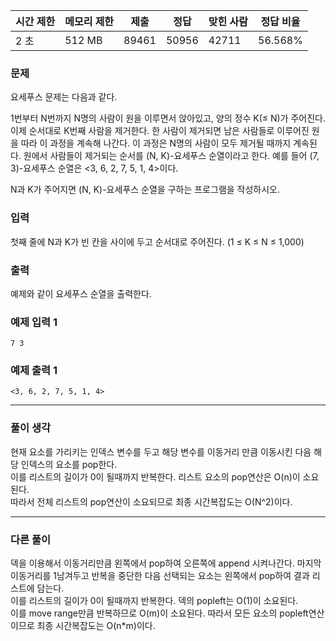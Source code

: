 |시간 제한|메모리 제한|제출|정답|맞힌 사람|정답 비율|
|---|---|---|---|---|---|
|2 초|512 MB|89461|50956|42711|56.568%|

### 문제
요세푸스 문제는 다음과 같다.

1번부터 N번까지 N명의 사람이 원을 이루면서 앉아있고, 양의 정수 K(≤ N)가 주어진다. 이제 순서대로 K번째 사람을 제거한다. 한 사람이 제거되면 남은 사람들로 이루어진 원을 따라 이 과정을 계속해 나간다. 이 과정은 N명의 사람이 모두 제거될 때까지 계속된다. 원에서 사람들이 제거되는 순서를 (N, K)-요세푸스 순열이라고 한다. 예를 들어 (7, 3)-요세푸스 순열은 <3, 6, 2, 7, 5, 1, 4>이다.

N과 K가 주어지면 (N, K)-요세푸스 순열을 구하는 프로그램을 작성하시오.

### 입력
첫째 줄에 N과 K가 빈 칸을 사이에 두고 순서대로 주어진다. (1 ≤ K ≤ N ≤ 1,000)

### 출력
예제와 같이 요세푸스 순열을 출력한다.

### 예제 입력 1 
```
7 3
```
### 예제 출력 1 
```
<3, 6, 2, 7, 5, 1, 4>
```
---
### 풀이 생각
현재 요소를 가리키는 인덱스 변수를 두고 해당 변수를 이동거리 만큼 이동시킨 다음 해당 인덱스의 요소를 pop한다.   
이를 리스트의 길이가 0이 될때까지 반복한다.
리스트 요소의 pop연산은 O(n)이 소요된다.    
따라서 전체 리스트의 pop연산이 소요되므로 최종 시간복잡도는 O(N^2)이다.

---
### 다른 풀이
덱을 이용해서 이동거리만큼 왼쪽에서 pop하여 오른쪽에 append 시켜나간다.
마지막 이동거리를 1남겨두고 반복을 중단한 다음 선택되는 요소는 왼쪽에서 pop하여 결과 리스트에 담는다.   
이를 리스트의 길이가 0이 될때까지 반복한다.
덱의 popleft는 O(1)이 소요된다.     
이를 move range만큼 반복하므로 O(m)이 소요된다. 
따라서 모든 요소의 popleft연산이므로 최종 시간복잡도는 O(n*m)이다.